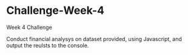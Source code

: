 # Challenge-Week-4
Week 4 Challenge

Conduct financial analysys on dataset provided, using Javascript, and output the reulsts to the console.
